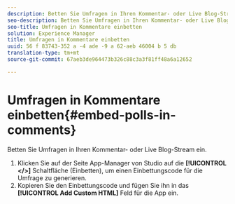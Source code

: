 ```yaml
---
description: Betten Sie Umfragen in Ihren Kommentar- oder Live Blog-Stream ein.
seo-description: Betten Sie Umfragen in Ihren Kommentar- oder Live Blog-Stream ein.
seo-title: Umfragen in Kommentare einbetten
solution: Experience Manager
title: Umfragen in Kommentare einbetten
uuid: 56 f 83743-352 a -4 ade -9 a 62-aeb 46004 b 5 db
translation-type: tm+mt
source-git-commit: 67aeb3de964473b326c88c3a3f81ff48a6a12652

---
```



# Umfragen in Kommentare einbetten{#embed-polls-in-comments}

Betten Sie Umfragen in Ihren Kommentar- oder Live Blog-Stream ein.

1. Klicken Sie auf der Seite App-Manager von Studio auf die **[!UICONTROL </>]** Schaltfläche (Einbetten), um einen Einbettungscode für die Umfrage zu generieren.
1. Kopieren Sie den Einbettungscode und fügen Sie ihn in das **[!UICONTROL Add Custom HTML]** Feld für die App ein.
